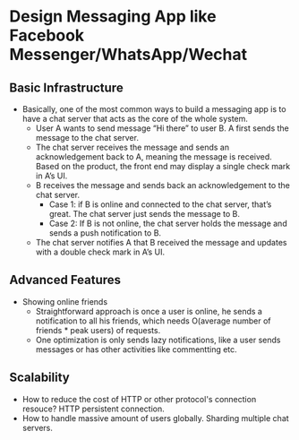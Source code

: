 # Design Messaging App like Facebook Messenger/WhatsApp/Wechat

## Basic Infrastructure
- Basically, one of the most common ways to build a messaging app is to have a chat server that acts as the core of the whole system.
  - User A wants to send message “Hi there” to user B. A first sends the message to the chat server.
  - The chat server receives the message and sends an acknowledgement back to A, meaning the message is received. Based on the product, the front end may display a single check mark in A’s UI.
  - B receives the message and sends back an acknowledgement to the chat server.
    - Case 1: if B is online and connected to the chat server, that’s great. The chat server just sends the message to B.
    - Case 2: If B is not online, the chat server holds the message and sends a push notification to B.
  - The chat server notifies A that B received the message and updates with a double check mark in A’s UI.

## Advanced Features
- Showing online friends
  - Straightforward approach is once a user is online, he sends a notification to all his friends, which needs O(average number of friends * peak users) of requests.
  - One optimization is only sends lazy notifications, like a user sends messages or has other activities like commentting etc.

## Scalability
- How to reduce the cost of HTTP or other protocol's connection resouce?  HTTP persistent connection.
- How to handle massive amount of users globally. Sharding multiple chat servers.
